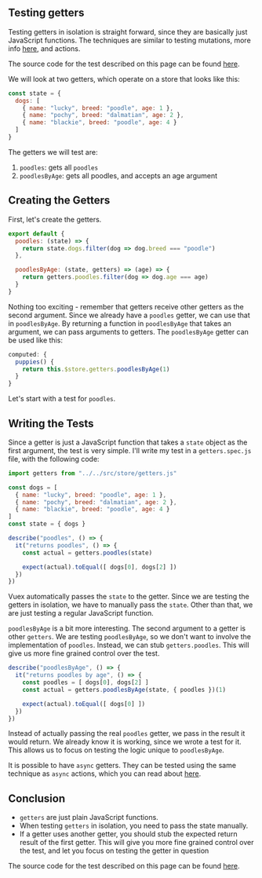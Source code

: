## Testing getters

Testing getters in isolation is straight forward, since they are basically just JavaScript functions. The techniques are similar to testing mutations, more info [here](https://lmiller1990.github.io/vue-testing-handbook/vuex-mutations.html), and actions. 

The source code for the test described on this page can be found [here](https://github.com/lmiller1990/vue-testing-handbook/tree/master/demo-app/tests/unit/getters.spec.js).

We will look at two getters, which operate on a store that looks like this:

```js
const state = {
  dogs: [
    { name: "lucky", breed: "poodle", age: 1 },
    { name: "pochy", breed: "dalmatian", age: 2 },
    { name: "blackie", breed: "poodle", age: 4 }
  ]
}
```

The getters we will test are:

1. `poodles`: gets all `poodles`
2. `poodlesByAge`: gets all poodles, and accepts an age argument

## Creating the Getters

First, let's create the getters. 

```js
export default {
  poodles: (state) => {
    return state.dogs.filter(dog => dog.breed === "poodle")
  },

  poodlesByAge: (state, getters) => (age) => {
    return getters.poodles.filter(dog => dog.age === age)
  }
}
```

Nothing too exciting - remember that getters receive other getters as the second argument. Since we already have a `poodles` getter, we can use that in `poodlesByAge`. By returning a function in `poodlesByAge` that takes an argument, we can pass arguments to getters. The `poodlesByAge` getter can be used like this:

```js
computed: {
  puppies() {
    return this.$store.getters.poodlesByAge(1)
  }
}
```

Let's start with a test for `poodles`.

## Writing the Tests

Since a getter is just a JavaScript function that takes a `state` object as the first argument, the test is very simple. I'll write my test in a `getters.spec.js` file, with the following code:

```js
import getters from "../../src/store/getters.js"

const dogs = [
  { name: "lucky", breed: "poodle", age: 1 },
  { name: "pochy", breed: "dalmatian", age: 2 },
  { name: "blackie", breed: "poodle", age: 4 }
]
const state = { dogs }

describe("poodles", () => {
  it("returns poodles", () => {
    const actual = getters.poodles(state)

    expect(actual).toEqual([ dogs[0], dogs[2] ])
  })
})
```

Vuex automatically passes the `state` to the getter. Since we are testing the getters in isolation, we have to manually pass the `state`. Other than that, we are just testing a regular JavaScript function.

`poodlesByAge` is a bit more interesting. The second argument to a getter is other `getters`. We are testing `poodlesByAge`, so we don't want to involve the implementation of `poodles`. Instead, we can stub `getters.poodles`. This will give us more fine grained control over the test.

```js
describe("poodlesByAge", () => {
  it("returns poodles by age", () => {
    const poodles = [ dogs[0], dogs[2] ]
    const actual = getters.poodlesByAge(state, { poodles })(1)

    expect(actual).toEqual([ dogs[0] ])
  })
})
```

Instead of actually passing the real `poodles` getter, we pass in the result it would return. We already know it is working, since we wrote a test for it. This allows us to focus on testing the logic unique to `poodlesByAge`.

It is possible to have `async` getters. They can be tested using the same technique as `async` actions, which you can read about [here](https://lmiller1990.github.io/vue-testing-handbook/vuex-actions.html).

## Conclusion

- `getters` are just plain JavaScript functions.
- When testing `getters` in isolation, you need to pass the state manually.
- If a getter uses another getter, you should stub the expected return result of the first getter. This will give you more fine grained control over the test, and let you focus on testing the getter in question

The source code for the test described on this page can be found [here](https://github.com/lmiller1990/vue-testing-handbook/tree/master/demo-app/tests/unit/getters.spec.js).
